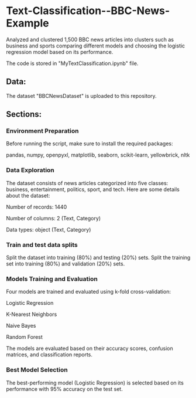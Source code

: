 # Text-Classification--BBC-News-Example
Analyzed and clustered 1,500 BBC news articles into clusters such as business and sports comparing different models and choosing the logistic regression model based on its performance.

The code is stored in "MyTextClassification.ipynb" file.

## Data:
The dataset "BBCNewsDataset" is uploaded to this repository.
 
## Sections:

### Environment Preparation
Before running the script, make sure to install the required packages:

pandas, numpy, openpyxl, matplotlib, seaborn, scikit-learn, yellowbrick, nltk


### Data Exploration

The dataset consists of news articles categorized into five classes: business, entertainment, politics, sport, and tech. Here are some details about the dataset:

Number of records: 1440

Number of columns: 2 (Text, Category)

Data types: object (Text, Category)

### Train and test data splits
Split the dataset into training (80%) and testing (20%) sets. Split the training set into training (80%) and validation (20%) sets.

### Models Training and Evaluation
Four models are trained and evaluated using k-fold cross-validation:

Logistic Regression

K-Nearest Neighbors

Naive Bayes

Random Forest

The models are evaluated based on their accuracy scores, confusion matrices, and classification reports.

### Best Model Selection
The best-performing model (Logistic Regression) is selected based on its performance with 95% accuracy on the test set.
